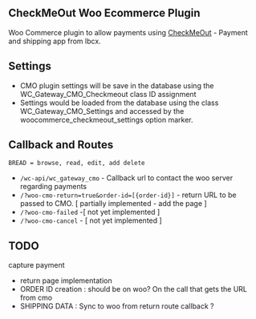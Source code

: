 CheckMeOut Woo Ecommerce Plugin
------
Woo Commerce plugin to allow payments using [CheckMeOut](http://vincit.github.io/objection.js/) - Payment and shipping app from lbcx.


Settings
------
* CMO plugin settings will be save in the database using the WC_Gateway_CMO_Checkmeout class ID assignment
* Settings would be loaded from the database using the class WC_Gateway_CMO_Settings and accessed by the woocommerce_checkmeout_settings option marker.

Callback and Routes
------

`BREAD = browse, read, edit, add delete`

* `/wc-api/wc_gateway_cmo`  - Callback url to contact the woo server regarding payments
* `/?woo-cmo-return=true&order-id=[{order-id}]` - return URL to be passed to CMO. [ partially implemented - add the page ] 
* `/?woo-cmo-failed` -[ not yet implemented ]
* `/?woo-cmo-cancel` - [ not yet implemented ]

TODO 
------

capture payment
* return page implementation
* ORDER ID creation : should be on woo? On the call that gets the URL from cmo
* SHIPPING DATA : Sync to woo from return route callback ?
